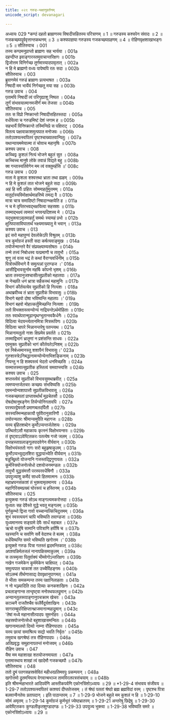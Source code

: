 ```yaml
---
title: ०२९ गरुड-भक्षानुवर्तनम्
unicode_script: devanagari

---
```



अध्यायः 029
*कण्ठं दहतो ब्राह्मणस्य विषादीसहितस्य परित्राणम् ॥ 1 ॥ गरुडस्य कश्यपेन संवादः ॥ 2 ॥ गजकच्छपपूर्ववृत्तान्तकथनम् ॥ 3 ॥ कश्यपाज्ञया गरुडस्य गजकच्छपग्रहणम् ॥ 4 ॥ रोहिणवृक्षशाखाभङ्गः ॥ 5 ॥
सौतिरुवाच ।	001  
तस्य कण्ठमनुप्राप्तो ब्राह्मणः सह भार्यया ।	001a  
दहन्दीप्त इवाङ्गारस्तमुवाचान्तरिक्षगः ॥	001b  
द्विजोत्तम विनिर्गच्छ तूर्णमास्यादपावृतात् ।	002a  
न हि मे ब्राह्मणो वध्यः पापेष्वपि रतः सदा ॥	002b  
सौतिरुवाच ।	003  
ब्रुवाणमेवं गरुडं ब्राह्मणः प्रत्यभाषत ।	003a  
निषादी मम भार्येयं निर्गच्छतु मया सह ॥	003b  
गरुड उवाच ।	004  
एतामपि निषादीं त्वं परिगृह्याशु निष्पत ।	004a  
तूर्णं संभावयात्मानमजीर्णं मम तेजसा ॥	004b  
सौतिरुवाच ।	005  
ततः स विप्रो निष्क्रान्तो निषादीसहितस्तदा ।	005a  
वर्धयित्वा च गरुडमिष्टं देशं जगाम ह ॥	005b  
सहभार्ये विनिष्क्रान्ते तस्मिन्विप्रे स पक्षिराट् ।	006a  
वितत्य पक्षावाकाशमुत्पपात मनोजवः ॥	006b  
ततोऽपश्यत्स्वपितरं पृष्टश्चाख्यातवान्पितुः ।	007a  
यथान्यायममेयात्मा तं चोवाच महानृषिः ॥	007b  
कश्यप उवाच ।	008  
कच्चिद्वः कुशलं नित्यं भोजने बहुलं सुत ।	008a  
कच्चिच्च मानुषे लोके तवान्नं विद्यते बहु ॥	008b  
क्व गन्तास्यतिवेगेन मम त्वं वक्तुमर्हसि ॥\'	008c  
गरुड उवाच ।	009  
माता मे कुशला शश्वत्तथा भ्राता तथा ह्यहम् ।	009a  
न हि मे कुशलं तात भोजने बहुले सदा ॥	009b  
अहं हि सर्पैः प्रहितः सोममाहर्तुमुत्तमम् ।	010a  
मातुर्दास्यविमोक्षार्थमाहरिष्ये तमद्य वै ॥	010b  
मात्रा चात्र समादिष्टो निषादान्भक्षयेति ह ।	011a  
न च मे तृप्तिरभवद्भक्षयित्वा सहस्रशः ॥	011b  
तस्माद्भक्ष्यं त्वमपरं भगवन्प्रदिशस्व मे ।	012a  
यद्भुक्त्वाऽमृतमाहर्तुं समर्थः स्यामहं प्रभो ॥	012b  
क्षुत्पिपासाविघातार्थं भक्ष्यमाख्यातु मे भवान् ।	013a  
कश्यप उवाच ।	013  
इदं सरो महापुण्यं देवलोकेऽपि विश्रुतम् ॥	013b  
यत्र कूर्माग्रजं हस्ती सदा कर्षत्यवाङ्मुखः ।	014a  
तयोर्जन्मान्तरे वैरं संप्रवक्ष्याम्यसोषतः ॥	014b  
तन्मे तत्त्वं निबोधस्व यत्प्रमाणौ च तावुभौ ।	015a  
शृणु त्वं वत्स भद्रं ते कथां वैराग्यवर्धिनीम् ॥	015b  
पित्रोरर्थविभागे वै समुत्पन्नां पुराण्डज ।\'	016a  
आसीद्विभावसुर्नाम महर्षिः कोपनो भृशम् ॥	016b  
भ्राता तस्यानुजश्चासीत्सुप्रतीको महातपाः ।	017a  
स नेच्छति धनं भ्रात्रा सहैकस्थं महामुनिः ॥	017b  
विभागं कीर्तयत्येव सुप्रतीको हि नित्यशः ।	018a  
अथाब्रवीच्च तं भ्राता सुप्रतीकं विभावसुः ॥	018b  
विभागे बहवो दोषा भविष्यन्ति महातपः ।\'	019a  
विभागं बहवो मोहात्कर्तुमिच्छन्ति नित्यशः ।	019b  
ततो विभक्तास्त्वन्योन्यं नाद्रियन्तेऽर्थमोहिताः ॥	019c  
ततः स्वार्थपरान्मूढान्पृथग्भूतान्स्वकैर्धनैः ।	020a  
विदित्वा भेदयन्त्येतानमित्रा मित्ररूपिणः ॥	020b  
विदित्वा चापरे भिन्नानन्तरेषु पतन्त्यथ ।	021a  
भिन्नानामतुलो नाशः क्षिप्रमेव प्रवर्तते ॥	021b  
तस्माद्विभागं भ्रातॄणां न प्रशंसन्ति साधवः ।	022a  
एवमुक्तः सुप्रतीको भागं कीर्तयतेऽनिशम् ॥	022b  
एवं निर्बध्यमानस्तु शशापैनं विभावसुः।\'	023a  
गुरुशास्त्रेऽनिबद्धानामन्योन्येनाभिशङ्किनाम् ॥	023b  
नियन्तु न हि शक्यस्त्वं भेदतो धनमिच्छसि ।	024a  
यस्मात्तस्मात्सुप्रतीक हस्तित्वं समवाप्स्यसि ॥	024b  
कश्यप उवाच ।	025  
शप्तस्त्वेवं सुप्रतीको विभावसुमथाब्रवीत् ।	025a  
त्वमप्यन्तर्जलचरः कच्छपः संभविष्यसि ॥	025b  
एवमन्योन्यशापात्तौ सुप्रतीकविभावसू ।	026a  
गजकच्छपतां प्राप्तावर्थार्थं मूढचेतसौ ॥	026b  
रोषदोषानुषङ्गेण तिर्यग्योनिगतावपि ।	027a  
परस्परद्वेषरतौ प्रमाणबलदर्पितौ ॥	027b  
सरस्यस्मिन्महाकायौ पूर्ववैरानुसारिणौ ।	028a  
तयोरन्यतरः श्रीमान्समुपैति महागजः ॥	028b  
यस्य बृंहितशब्देन कूर्मोऽप्यन्तर्जलेशयः ।	029a  
उत्थितोऽसौ महाकायः कृत्स्नं विक्षोभयन्सरः ॥	029b  
तं दृष्ट्वाऽऽवेष्टितकरः पतत्येष गजो जलम् ।	030a  
दन्तहस्ताग्रलाङ्गूलपादवेगेन वीर्यवान् ॥	030b  
विक्षोभयंस्ततो नागः सरो बहुझषाकुलम् ।	031a  
कूर्मोऽप्यभ्युद्यतशिरा युद्धायाभ्येति वीर्यवान् ॥	031b  
षडुच्छ्रितो योजनानि गजस्तद्द्विगुणायतः ।	032a  
कूर्मस्त्रियोजनोत्सेधो दशयोजनमण्डलः ॥	032b  
तावुभौ युद्धसंमत्तौ परस्परवधैषिणौ ।	033a  
उपयुज्याशु कर्मेदं साधये हितमात्मनः ॥	033b  
महाभ्रघनसंकाशं तं भुक्त्वामृतमानय ।	034a  
महागिरिसमप्रख्यं घोररूपं च हस्तिनम् ॥	034b  
सौतिरुवाच ।	025  
इत्युक्त्वा गरुडं सोऽथ माङ्गल्यमकरोत्तदा ।	035a  
युध्यतः सह देवैस्ते युद्धे भवतु मङ्गलम् ॥	035b  
पूर्णकुम्भो द्विजा गावो यच्चान्यत्किंचिदुत्तमम् ।	036a  
शुभं स्वस्त्ययनं चापि भविष्यति तवाण्डजा ॥	036b  
युध्यमानस्य सङ्ग्रामे देवैः सार्धं महाबल ।	037a  
ऋचो यजूंषि सामानि पवित्राणि हवींषि च ॥	037b  
रहस्यानि च सर्वाणि सर्वे वेदाश्च ते बलम् ।	038a  
वर्धयिष्यन्ति समरे भविष्यति खगोत्तम ।\'	038b  
इत्युक्तो गरुडः पित्रा गतस्तं ह्वदमन्तिकात् ॥	038c  
अपश्यन्निर्मलजलं नानापक्षिसमाकुलम् ।	039a  
स तत्स्मृत्वा पितुर्वाक्यं भीमवेगोऽन्तरिक्षगः ॥	039b  
नखेन गजमेकेन कूर्ममेकेन चाक्षिपत् ।	040a  
समुत्पपात चाकाशं तत उच्चैर्विहङ्गमः ॥	040b  
सोऽलम्बं तीर्थणासाद्य देववृक्षानुपागमत् ।	041a  
ते भीताः समकम्पन्त तस्य पक्षानिलाहताः ॥	041b  
न नो भञ्ज्यादिति तदा दिव्याः कनकशाखिनः ।	042a  
प्रचलाङ्गान्स तान्दृष्ट्वा मनोरथफलद्रुमान् ॥	042b  
अन्यानतुलरूपाङ्गानुपचक्राम खेचरः ।	043a  
काञ्चनै राजतैश्चैव फलैर्वैदूर्यशाखिनः ।	043b  
सागराम्बुपरिक्षिप्तान्भ्राजमानान्महाद्रुमान् ॥	043c  
\'तेषां मध्ये महानासीत्पादपः सुमनोहरः ।	044a  
सहस्रयोजनोत्सेधो बहुशाखासमन्वितः ॥	044b  
खगानामालयो दिव्यो नाम्ना रौहिणपादपः ।	045a  
यस्य छायां समाश्रित्य सद्यो भवति निर्वृतः\' ॥	045b  
तमुवाच खगश्रेष्ठं तत्र रौहिणपादपः ।	046a  
अतिप्रवृद्धः समुहानापतन्तं मनोजवम् ॥	046b  
रौहिण उवाच ।	047  
यैषा मम महाशाखा शतयोजनमायता ।	047a  
एतामास्थाय शाखां त्वं खादेमौ गजकच्छपौ ॥	047b  
सौतिरुवाच ।	048  
ततो द्रुमं पतगसहस्रसेवितं महीधरप्रतिमवपुः प्रकम्पयन् ।	048a  
खगोत्तमो द्रुतमभिपत्य वेगवान्बभञ्ज तामविरलपत्रसंचयाम् ॥ ॥	048b  
इति श्रीमन्महाभारते आदिपर्वणि आस्तीकपर्वणि एकोनत्रिंशोऽध्यायः ॥ 29 ॥
*1-29-4 संभावय संजीवय ॥ 1-29-7 ततोऽपश्यत्स्वपितरं काश्यपं दीप्ततेजसम् । तं श्रेष्ठं पततां श्रेष्ठो ब्रह्म ब्रह्मविदां वरम् । पृष्टश्च पित्रा बलवान्वैनतेयः प्रतापदान् । इति पाठान्तरम् ॥ 7 ॥ 1-29-9 भोजने बहुले मम कुशलं न हि ॥ 1-29-10 सोमं अमृतम् ॥ 1-29-14 कूर्माग्रजं कूर्मभूतं ज्येष्ठभ्रातरम् ॥ 1-29-21 अन्तरेषु छिद्रेषु ॥ 1-29-30 आवेष्टितकरः कुण्डलीकृतशुण्डादण्डः ॥ 1-29-33 उपयुज्य भुक्त्वा ॥ 1-29-38 भविष्यति समरे ॥ एकोनत्रिंशोऽध्यायः ॥ 29 ॥